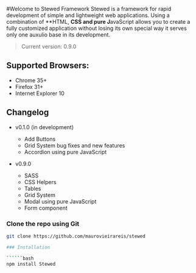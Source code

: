 #Welcome to Stewed Framework 
Stewed is a framework for rapid development of simple and lightweight web applications.
Using a combination of **HTML, **CSS and pure J**avaScript allows you to create a fully customized application without losing its own special way it serves only one auxulio base in its development.

> Current version: 0.9.0

## Supported Browsers:
- Chrome 35+
- Firefox 31+
- Internet Explorer 10

## Changelog
- v0.1.0 (in development)
	- Add Buttons
	- Grid System bug fixes and new features
	- Accordion using pure JavaScript

- v0.9.0
	- SASS
	- CSS Helpers
	- Tables 
	- Grid System
	- Modal using pure JavaScript
	- Form component

### Clone the repo using Git

```bash
git clone https://github.com/maurovieirareis/stewed

### Installation

``````bash
npm install Stewed
```

